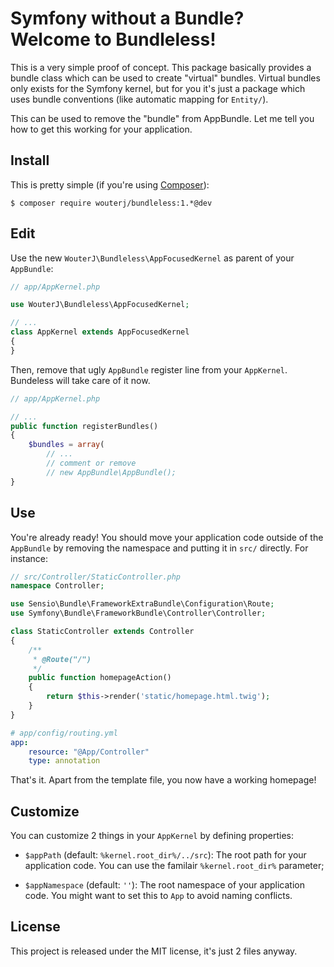 # Symfony without a Bundle? Welcome to Bundleless!

This is a very simple proof of concept. This package basically provides a bundle
class which can be used to create "virtual" bundles. Virtual bundles only
exists for the Symfony kernel, but for you it's just a package which uses
bundle conventions (like automatic mapping for `Entity/`).

This can be used to remove the "bundle" from AppBundle. Let me tell you how to
get this working for your application.

## Install

This is pretty simple (if you're using [Composer](http://getcomposer.org/)):

    $ composer require wouterj/bundleless:1.*@dev

## Edit

Use the new `WouterJ\Bundleless\AppFocusedKernel` as parent of your `AppBundle`:

```php
// app/AppKernel.php

use WouterJ\Bundleless\AppFocusedKernel;

// ...
class AppKernel extends AppFocusedKernel
{
}
```

Then, remove that ugly `AppBundle` register line from your `AppKernel`.
Bundeless will take care of it now.

```php
// app/AppKernel.php

// ...
public function registerBundles()
{
    $bundles = array(
        // ...
        // comment or remove
        // new AppBundle\AppBundle();
}
```

## Use

You're already ready! You should move your application code outside of the
`AppBundle` by removing the namespace and putting it in `src/` directly. For
instance:

```php
// src/Controller/StaticController.php
namespace Controller;

use Sensio\Bundle\FrameworkExtraBundle\Configuration\Route;
use Symfony\Bundle\FrameworkBundle\Controller\Controller;

class StaticController extends Controller
{
    /**
     * @Route("/")
     */
    public function homepageAction()
    {
        return $this->render('static/homepage.html.twig');
    }
}
```

```yaml
# app/config/routing.yml
app:
    resource: "@App/Controller"
    type: annotation
```

That's it. Apart from the template file, you now have a working homepage!

## Customize

You can customize 2 things in your `AppKernel` by defining properties:

* `$appPath` (default: `%kernel.root_dir%/../src`): The root path for your
  application code. You can use the familair `%kernel.root_dir%` parameter;

* `$appNamespace` (default: `''`): The root namespace of your application code.
  You might want to set this to `App` to avoid naming conflicts.

## License

This project is released under the MIT license, it's just 2 files anyway.
